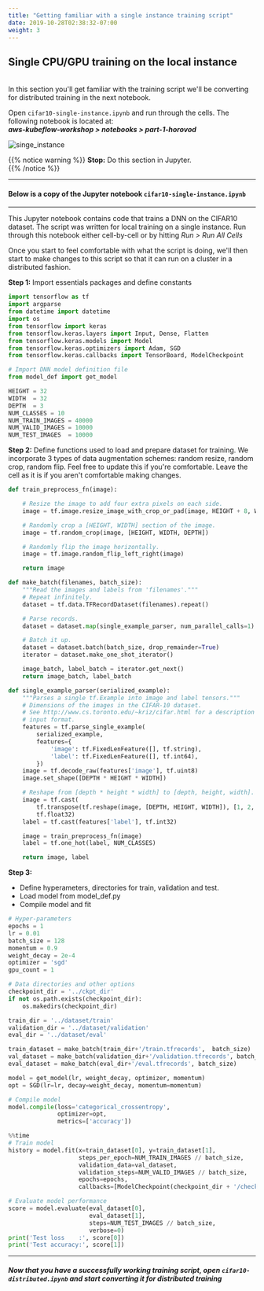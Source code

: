 ```yaml
---
title: "Getting familiar with a single instance training script"
date: 2019-10-28T02:38:32-07:00
weight: 3
---
```


## Single CPU/GPU training on the local instance

<br>In this section you'll get familiar with the training script we'll be converting for distributed training in the next notebook.

Open `cifar10-single-instance.ipynb` and run through the cells. The following notebook is located at: <br>
***aws-kubeflow-workshop > notebooks > part-1-horovod***

![singe_instance](/images/convert_script/single_instance.png)

{{% notice warning %}}
**Stop:** Do this section in Jupyter. <br>
{{% /notice %}}


----
#### Below is a copy of the Jupyter notebook `cifar10-single-instance.ipynb`

----

This Jupyter notebook contains code that trains a DNN on the CIFAR10 dataset.
The script was written for local training on a single instance. Run through this notebook either cell-by-cell or by hitting *Run > Run All Cells*

Once you start to feel comfortable with what the script is doing, we'll then start to make changes to this script so that it can run on a cluster in a distributed fashion.

**Step 1:** Import essentials packages and define constants


```python
import tensorflow as tf
import argparse
from datetime import datetime
import os
from tensorflow import keras
from tensorflow.keras.layers import Input, Dense, Flatten
from tensorflow.keras.models import Model
from tensorflow.keras.optimizers import Adam, SGD
from tensorflow.keras.callbacks import TensorBoard, ModelCheckpoint

# Import DNN model definition file
from model_def import get_model

HEIGHT = 32
WIDTH  = 32
DEPTH  = 3
NUM_CLASSES = 10
NUM_TRAIN_IMAGES = 40000
NUM_VALID_IMAGES = 10000
NUM_TEST_IMAGES  = 10000
```

**Step 2:** Define functions used to load and prepare dataset for training. We incorporate 3 types of data augmentation schemes: random resize, random crop, random flip. Feel free to update this if you're comfortable. Leave the cell as it is if you aren't comfortable making changes.


```python
def train_preprocess_fn(image):

    # Resize the image to add four extra pixels on each side.
    image = tf.image.resize_image_with_crop_or_pad(image, HEIGHT + 8, WIDTH + 8)

    # Randomly crop a [HEIGHT, WIDTH] section of the image.
    image = tf.random_crop(image, [HEIGHT, WIDTH, DEPTH])

    # Randomly flip the image horizontally.
    image = tf.image.random_flip_left_right(image)

    return image

def make_batch(filenames, batch_size):
    """Read the images and labels from 'filenames'."""
    # Repeat infinitely.
    dataset = tf.data.TFRecordDataset(filenames).repeat()

    # Parse records.
    dataset = dataset.map(single_example_parser, num_parallel_calls=1)

    # Batch it up.
    dataset = dataset.batch(batch_size, drop_remainder=True)
    iterator = dataset.make_one_shot_iterator()

    image_batch, label_batch = iterator.get_next()
    return image_batch, label_batch

def single_example_parser(serialized_example):
    """Parses a single tf.Example into image and label tensors."""
    # Dimensions of the images in the CIFAR-10 dataset.
    # See http://www.cs.toronto.edu/~kriz/cifar.html for a description of the
    # input format.
    features = tf.parse_single_example(
        serialized_example,
        features={
            'image': tf.FixedLenFeature([], tf.string),
            'label': tf.FixedLenFeature([], tf.int64),
        })
    image = tf.decode_raw(features['image'], tf.uint8)
    image.set_shape([DEPTH * HEIGHT * WIDTH])

    # Reshape from [depth * height * width] to [depth, height, width].
    image = tf.cast(
        tf.transpose(tf.reshape(image, [DEPTH, HEIGHT, WIDTH]), [1, 2, 0]),
        tf.float32)
    label = tf.cast(features['label'], tf.int32)

    image = train_preprocess_fn(image)
    label = tf.one_hot(label, NUM_CLASSES)

    return image, label
```

**Step 3:**
* Define hyperameters, directories for train, validation and test.
* Load model from model_def.py
* Compile model and fit


```python
# Hyper-parameters
epochs = 1
lr = 0.01
batch_size = 128
momentum = 0.9
weight_decay = 2e-4
optimizer = 'sgd'
gpu_count = 1

# Data directories and other options
checkpoint_dir = '../ckpt_dir'
if not os.path.exists(checkpoint_dir):
    os.makedirs(checkpoint_dir)

train_dir = '../dataset/train'
validation_dir = '../dataset/validation'
eval_dir = '../dataset/eval'

train_dataset = make_batch(train_dir+'/train.tfrecords',  batch_size)
val_dataset = make_batch(validation_dir+'/validation.tfrecords', batch_size)
eval_dataset = make_batch(eval_dir+'/eval.tfrecords', batch_size)
```


```python
model = get_model(lr, weight_decay, optimizer, momentum)
opt = SGD(lr=lr, decay=weight_decay, momentum=momentum)
```


```python
# Compile model
model.compile(loss='categorical_crossentropy',
              optimizer=opt,
              metrics=['accuracy'])
```


```python
%%time
# Train model
history = model.fit(x=train_dataset[0], y=train_dataset[1],
                    steps_per_epoch=NUM_TRAIN_IMAGES // batch_size,
                    validation_data=val_dataset,
                    validation_steps=NUM_VALID_IMAGES // batch_size,
                    epochs=epochs,
                    callbacks=[ModelCheckpoint(checkpoint_dir + '/checkpoint-{epoch}.h5')])
```


```python
# Evaluate model performance
score = model.evaluate(eval_dataset[0],
                       eval_dataset[1],
                       steps=NUM_TEST_IMAGES // batch_size,
                       verbose=0)
print('Test loss    :', score[0])
print('Test accuracy:', score[1])
```


----
##### Now that you have a successfully working training script, open `cifar10-distributed.ipynb` and start converting it for distributed training
